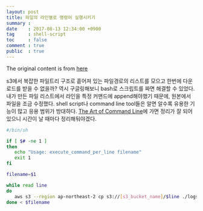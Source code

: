 ```yaml
---
layout: post
title: 파일의 라인별로 명령어 실행시키기
summary : 
date    : 2017-08-13 12:34:00 +0900
tag     : shell-script
toc     : false
comment : true
public  : true
---
```


The original content is from [here](https://linuxprograms.wordpress.com/2010/12/14/shell-script-execute-command-every-line-file/)

s3에서 복잡한 파일트리 구조로 흩어져 있는 파일경로의 리스트를 모으고 한번에 다운로드를 받을 수 없을까? 역시 구글링해보니 bash로 스크립트를 짜면 해결할 수 있었다.
내가 만든 파일 리스트에서 라인을 특정 커맨드에 append해야했기 때문에, 원본에서 파일을 조금 수정했다. shell script나 command line tool들은 알면 알수록 유용한 기능이 많고 응용 범위가 방대하다. [The Art of Command Line](https://github.com/jlevy/the-art-of-command-line)에 가면 정리가 잘 되어 있으니 시간이 날 때마다 정리해둬야겠다.

```bash
#/bin/sh

if [ $# -ne 1 ]
then
   echo "Usage: execute_command_per_line filename"
   exit 1
fi

filename=$1

while read line
do
   aws s3 --region ap-northeast-2 cp s3://[s3_bucket_name]/$line ./logs
done < $filename
```
